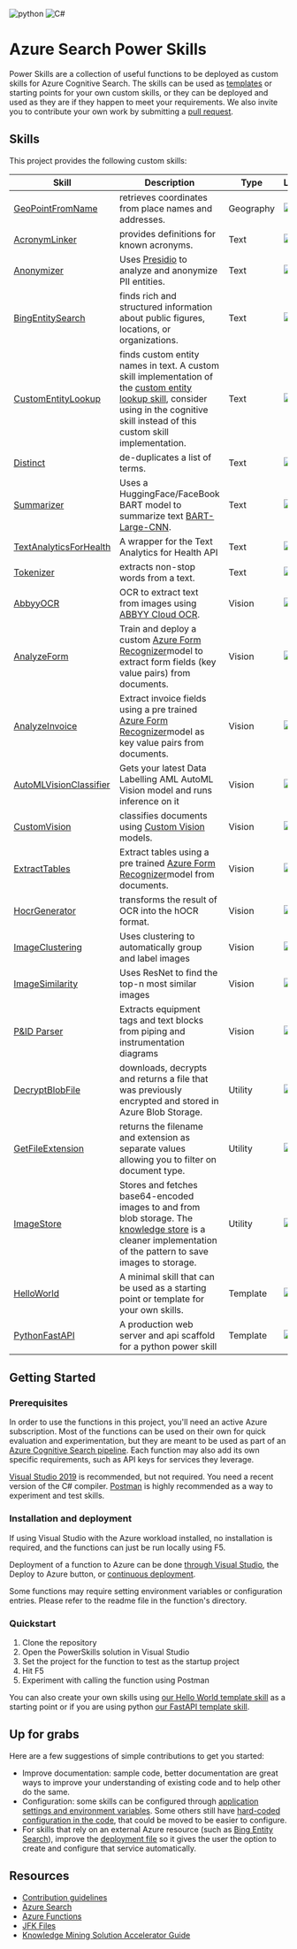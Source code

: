 ![python](https://img.shields.io/badge/language-python-orange)
![C#](https://img.shields.io/badge/language-C%23-brightgreen)

# Azure Search Power Skills

Power Skills are a collection of useful functions to be deployed as custom skills for Azure Cognitive Search. The skills can be used as [templates](Template/HelloWorld/README.md) or starting points for your own custom skills, or they can be deployed and used as they are if they happen to meet your requirements. We also invite you to contribute your own work by submitting a [pull request](https://github.com/hamidadelyar/azure-search-power-skills/compare).

## Skills

This project provides the following custom skills:

| Skill                                                             | Description                                                                                                                                                                                                                                                                         | Type      | Language                                                       | Environment                                                      | Deployment         |
| ----------------------------------------------------------------- | ----------------------------------------------------------------------------------------------------------------------------------------------------------------------------------------------------------------------------------------------------------------------------------- | --------- | -------------------------------------------------------------- | ---------------------------------------------------------------- | ------------------ |
| [GeoPointFromName](Geo/GeoPointFromName/README.md)                | retrieves coordinates from place names and addresses.                                                                                                                                                                                                                               | Geography | ![C#](https://img.shields.io/badge/language-C%23-brightgreen)  | ![functions](https://img.shields.io/badge/deploy-Functions-blue) | ARM Template       |
| [AcronymLinker](Text/AcronymLinker/README.md)                     | provides definitions for known acronyms.                                                                                                                                                                                                                                            | Text      | ![C#](https://img.shields.io/badge/language-C%23-brightgreen)  | ![functions](https://img.shields.io/badge/deploy-Functions-blue) | ARM Template       |
| [Anonymizer](Text/PresidioPIIAnonymization/README.md)             | Uses [Presidio](https://github.com/microsoft/presidio) to analyze and anonymize PII entities.                                                                                                                                                                                       | Text      | ![python](https://img.shields.io/badge/language-python-orange) | ![docker](https://img.shields.io/badge/deploy-Docker-blueviolet) | Manual             |
| [BingEntitySearch](Text/BingEntitySearch/README.md)               | finds rich and structured information about public figures, locations, or organizations.                                                                                                                                                                                            | Text      | ![C#](https://img.shields.io/badge/language-C%23-brightgreen)  | ![functions](https://img.shields.io/badge/deploy-Functions-blue) | ARM Template       |
| [CustomEntityLookup](/Text/CustomEntitySearch)                    | finds custom entity names in text. A custom skill implementation of the [custom entity lookup skill](https://docs.microsoft.com/en-us/azure/search/cognitive-search-skill-custom-entity-lookup), consider using in the cognitive skill instead of this custom skill implementation. | Text      | ![C#](https://img.shields.io/badge/language-C%23-brightgreen)  | ![functions](https://img.shields.io/badge/deploy-Functions-blue) | ARM Template       |
| [Distinct](Text/Distinct/README.md)                               | de-duplicates a list of terms.                                                                                                                                                                                                                                                      | Text      | ![C#](https://img.shields.io/badge/language-C%23-brightgreen)  | ![functions](https://img.shields.io/badge/deploy-Functions-blue) | ARM Template       |
| [Summarizer](Text/TextSummarization/README.md)                    | Uses a HuggingFace/FaceBook BART model to summarize text [BART-Large-CNN](https://huggingface.co/facebook/bart-large-cnn).                                                                                                                                                          | Text      | ![python](https://img.shields.io/badge/language-python-orange) | ![docker](https://img.shields.io/badge/deploy-Docker-blueviolet) | Manual             |
| [TextAnalyticsForHealth](Text/TextAnalyticsForHealth/README.md)   | A wrapper for the Text Analytics for Health API                                                                                                                                                                                                                                     | Text      | ![C#](https://img.shields.io/badge/language-C%23-brightgreen)  | ![functions](https://img.shields.io/badge/deploy-Functions-blue) | ARM Template       |
| [Tokenizer](Text/Tokenizer/README.md)                             | extracts non-stop words from a text.                                                                                                                                                                                                                                                | Text      | ![C#](https://img.shields.io/badge/language-C%23-brightgreen)  | ![functions](https://img.shields.io/badge/deploy-Functions-blue) |
| [AbbyyOCR](Text/AbbyyOCR/README.md)                               | OCR to extract text from images using [ABBYY Cloud OCR](https://www.ocrsdk.com/).                                                                                                                                                                                                   | Vision    | ![C#](https://img.shields.io/badge/language-C%23-brightgreen)  | ![functions](https://img.shields.io/badge/deploy-Functions-blue) | ARM Template       |
| [AnalyzeForm](Vision/AnalyzeFormV2)                               | Train and deploy a custom [Azure Form Recognizer](https://docs.microsoft.com/azure/cognitive-services/form-recognizer/)model to extract form fields (key value pairs) from documents.                                                                                               | Vision    | ![python](https://img.shields.io/badge/language-python-orange) | ![functions](https://img.shields.io/badge/deploy-Functions-blue) | Manual             |
| [AnalyzeInvoice](Vision/AnalyzeFormV2)                            | Extract invoice fields using a pre trained [Azure Form Recognizer](https://docs.microsoft.com/azure/cognitive-services/form-recognizer/)model as key value pairs from documents.                                                                                                    | Vision    | ![python](https://img.shields.io/badge/language-python-orange) | ![functions](https://img.shields.io/badge/deploy-Functions-blue) | Manual             |
| [AutoMLVisionClassifier](Vision/AutoMLVisionClassifier/README.md) | Gets your latest Data Labelling AML AutoML Vision model and runs inference on it                                                                                                                                                                                                    | Vision    | ![python](https://img.shields.io/badge/language-python-orange) | ![docker](https://img.shields.io/badge/deploy-Docker-blueviolet) | Manual             |
| [CustomVision](Vision/CustomVision/README.md)                     | classifies documents using [Custom Vision](https://customvision.ai) models.                                                                                                                                                                                                         | Vision    | ![C#](https://img.shields.io/badge/language-C%23-brightgreen)  | ![functions](https://img.shields.io/badge/deploy-Functions-blue) | ARM Template       |
| [ExtractTables](Vision/AnalyzeFormV2)                             | Extract tables using a pre trained [Azure Form Recognizer](https://docs.microsoft.com/azure/cognitive-services/form-recognizer/)model from documents.                                                                                                                               | Vision    | ![python](https://img.shields.io/badge/language-python-orange) | ![functions](https://img.shields.io/badge/deploy-Functions-blue) | Manual             |
| [HocrGenerator](Vision/HocrGenerator/README.md)                   | transforms the result of OCR into the hOCR format.                                                                                                                                                                                                                                  | Vision    | ![C#](https://img.shields.io/badge/language-C%23-brightgreen)  | ![functions](https://img.shields.io/badge/deploy-Functions-blue) | ARM Template       |
| [ImageClustering](Vision/ImageClusteringSkill/README.md)          | Uses clustering to automatically group and label images                                                                                                                                                                                                                             | Vision    | ![python](https://img.shields.io/badge/language-python-orange) | ![docker](https://img.shields.io/badge/deploy-Docker-blueviolet) | Manual             |
| [ImageSimilarity](Vision/ImageSimilarity/README.md)               | Uses ResNet to find the top-n most similar images                                                                                                                                                                                                                                   | Vision    | ![python](https://img.shields.io/badge/language-python-orange) | ![docker](https://img.shields.io/badge/deploy-Docker-blueviolet) | Manual             |
| [P&ID Parser](Vision/PID/README.md)                               | Extracts equipment tags and text blocks from piping and instrumentation diagrams                                                                                                                                                                                                    | Vision    | ![python](https://img.shields.io/badge/language-python-orange) | ![docker](https://img.shields.io/badge/deploy-Docker-blueviolet) | Manual             |
| [DecryptBlobFile](Utils/DecryptBlobFile/README.md)                | downloads, decrypts and returns a file that was previously encrypted and stored in Azure Blob Storage.                                                                                                                                                                              | Utility   | ![C#](https://img.shields.io/badge/language-C%23-brightgreen)  | ![functions](https://img.shields.io/badge/deploy-Functions-blue) | ARM Template       |
| [GetFileExtension](Utils/GetFileExtension/README.md)              | returns the filename and extension as separate values allowing you to filter on document type.                                                                                                                                                                                      | Utility   | ![C#](https://img.shields.io/badge/language-C%23-brightgreen)  | ![functions](https://img.shields.io/badge/deploy-Functions-blue) | ARM Template       |
| [ImageStore](Vision/ImageStore/README.md)                         | Stores and fetches base64-encoded images to and from blob storage. The [knowledge store](https://docs.microsoft.com/azure/search/knowledge-store-concept-intro) is a cleaner implementation of the pattern to save images to storage.                                               | Utility   | ![C#](https://img.shields.io/badge/language-C%23-brightgreen)  | ![functions](https://img.shields.io/badge/deploy-Functions-blue) | ARM Template       |
| [HelloWorld](Template/HelloWorld/README.md)                       | A minimal skill that can be used as a starting point or template for your own skills.                                                                                                                                                                                               | Template  | ![C#](https://img.shields.io/badge/language-C%23-brightgreen)  | ![functions](https://img.shields.io/badge/deploy-Functions-blue) | ARM Template       |
| [PythonFastAPI](Template/PythonFastAPI/README.md)                 | A production web server and api scaffold for a python power skill                                                                                                                                                                                                                   | Template  | ![python](https://img.shields.io/badge/language-python-orange) | ![docker](https://img.shields.io/badge/deploy-Docker-blueviolet) | Terraform template |

## Getting Started

### Prerequisites

In order to use the functions in this project, you'll need an active Azure subscription. Most of the functions can be used on their own for quick evaluation and experimentation, but they are meant to be used as part of an [Azure Cognitive Search pipeline](https://docs.microsoft.com/azure/search/cognitive-search-quickstart-blob).
Each function may also add its own specific requirements, such as API keys for services they leverage.

[Visual Studio 2019](https://visualstudio.microsoft.com/) is recommended, but not required. You need a recent version of the C# compiler. [Postman](https://www.getpostman.com/) is highly recommended as a way to experiment and test skills.

### Installation and deployment

If using Visual Studio with the Azure workload installed, no installation is required, and the functions can just be run locally using F5.

Deployment of a function to Azure can be done [through Visual Studio](https://docs.microsoft.com/azure/azure-functions/deployment-zip-push), the Deploy to Azure button, or [continuous deployment](https://docs.microsoft.com/azure/azure-functions/functions-continuous-deployment).

Some functions may require setting environment variables or configuration entries. Please refer to the readme file in the function's directory.

### Quickstart

1. Clone the repository
2. Open the PowerSkills solution in Visual Studio
3. Set the project for the function to test as the startup project
4. Hit F5
5. Experiment with calling the function using Postman

You can also create your own skills using [our Hello World template skill](Template/HelloWorld/README.md) as a starting point
or if you are using python [our FastAPI template skill](Template/PythonFastAPI/README.md).

## Up for grabs

Here are a few suggestions of simple contributions to get you started:

- Improve documentation: sample code, better documentation are great ways to improve your understanding of existing code and to help other do the same.
- Configuration: some skills can be configured through [application settings and environment variables](https://github.com/hamidadelyar/azure-search-power-skills/blob/main/Vision/AnalyzeForm/AnalyzeForm.cs#L46-L50). Some others still have [hard-coded configuration in the code](https://github.com/hamidadelyar/azure-search-power-skills/blob/main/Text/CustomEntitySearch/CustomEntityLookup.cs#L28-L31), that could be moved to be easier to configure.
- For skills that rely on an external Azure resource (such as [Bing Entity Search](https://github.com/hamidadelyar/azure-search-power-skills/blob/main/Text/BingEntitySearch/BingEntitySearch.cs#L20)), improve the [deployment file](https://github.com/hamidadelyar/azure-search-power-skills/blob/main/Text/BingEntitySearch/azuredeploy.json) so it gives the user the option to create and configure that service automatically.

## Resources

- [Contribution guidelines](CONTRIBUTING.md)
- [Azure Search](https://azure.microsoft.com/services/search/)
- [Azure Functions](https://azure.microsoft.com/services/functions/)
- [JFK Files](https://github.com/microsoft/AzureSearch_JFK_Files)
- [Knowledge Mining Solution Accelerator Guide](https://github.com/Azure-Samples/azure-search-knowledge-mining)
